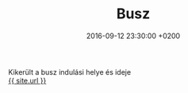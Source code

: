 ﻿---
title:  Busz
date:   2016-09-12 23:30:00 +0200
categories: update
---
Kikerült a busz indulási helye és ideje<br/>
<a href="{{ site.url }}">{{ site.url }}</a>

<link rel="alternate" type="application/rss+xml" title="{{ site.url }}" href="{{ site.url }}/feed.xml">
